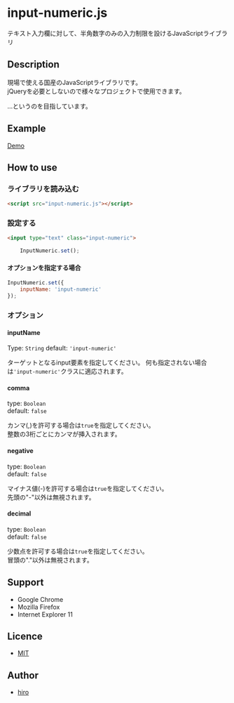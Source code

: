 input-numeric.js
===
テキスト入力欄に対して、半角数字のみの入力制限を設けるJavaScriptライブラリ

## Description
現場で使える国産のJavaScriptライブラリです。  
jQueryを必要としないので様々なプロジェクトで使用できます。

…というのを目指しています。

## Example
<a href="http://hiro0218.github.io/works/input-numeric.js/">Demo</a>

## How to use
### ライブラリを読み込む
```html
<script src="input-numeric.js"></script>
```

### 設定する
```html
<input type="text" class="input-numeric">
```

```javascript
    InputNumeric.set();
```

#### オプションを指定する場合
```javascript
InputNumeric.set({
	inputName: 'input-numeric'
});
```

### オプション
#### inputName
Type: `String`
default: `'input-numeric'`

ターゲットとなるinput要素を指定してください。
何も指定されない場合は`'input-numeric'`クラスに適応されます。

#### comma
type: `Boolean`  
default: `false`

カンマ(,)を許可する場合は`true`を指定してください。  
整数の3桁ごとにカンマが挿入されます。

#### negative
type: `Boolean`  
default: `false`

マイナス値(-)を許可する場合は`true`を指定してください。  
先頭の"-"以外は無視されます。

#### decimal
type: `Boolean`  
default: `false`

少数点を許可する場合は`true`を指定してください。  
冒頭の"."以外は無視されます。

## Support
* Google Chrome
* Mozilla Firefox
* Internet Explorer 11


## Licence
* [MIT](https://github.com/hiro0218/input-numeric.js/blob/master/README.md)


## Author
* [hiro](http://b.0218.jp/)
